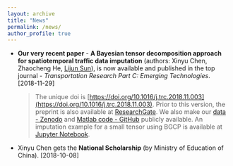```yaml
---
layout: archive
title: "News"
permalink: /news/
author_profile: true
---
```


- **Our very recent paper** - **A Bayesian tensor decomposition approach for spatiotemporal traffic data imputation** (authors: Xinyu Chen, Zhaocheng He, [Lijun Sun](https://lijunsun.github.io/)), is now available and published in the top journal - *Transportation Research Part C: Emerging Technologies*. [2018-11-29]
  >The unique doi is [https://doi.org/10.1016/j.trc.2018.11.003](https://doi.org/10.1016/j.trc.2018.11.003). Prior to this version, the preprint is also available at [ResearchGate](https://www.researchgate.net/publication/329177786_A_Bayesian_tensor_decomposition_approach_for_spatiotemporal_traffic_data_imputation). We also make our [data - Zenodo](http://doi.org/10.5281/zenodo.1205229) and [Matlab code - GitHub](https://github.com/lijunsun/bgcp_imputation) publicly available. An imputation example for a small tensor using BGCP is available at [Jupyter Notebook](https://nbviewer.jupyter.org/github/xinychen/transdim/blob/master/BGCP_example.ipynb).

- Xinyu Chen gets the **National Scholarship** (by Ministry of Education of China). [2018-10-08]
